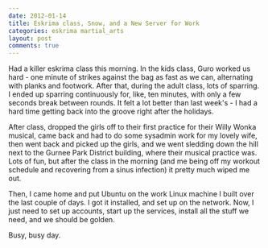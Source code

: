 ```yaml
---
date: 2012-01-14
title: Eskrima class, Snow, and a New Server for Work
categories: eskrima martial_arts
layout: post
comments: true
---
```

Had a killer eskrima class this morning. In the kids class, Guro worked us hard - one minute of strikes against the bag as fast as we can, alternating with planks and footwork. After that, during the adult class, lots of sparring. I ended up sparring continuously for, like, ten minutes, with only a few seconds break between rounds. It felt a lot better than last week's - I had a hard time getting back into the groove right after the holidays.

After class, dropped the girls off to their first practice for their Willy Wonka musical, came back and had to do some sysadmin work for my lovely wife, then went back and picked up the girls, and we went sledding down the hill next to the Gurnee Park District building, where their musical practice was. Lots of fun, but after the class in the morning (and me being off my workout schedule and recovering from a sinus infection) it pretty much wiped me out.

Then, I came home and put Ubuntu on the work Linux machine I built over the last couple of days. I got it installed, and set up on the network. Now, I just need to set up accounts, start up the services, install all the stuff we need, and we should be golden.

Busy, busy day.
